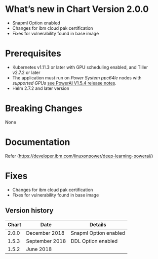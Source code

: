[//]: # (Licensed Materials - Property of IBM)
[//]: # (5737-E67)
[//]: # (\(C\) Copyright IBM Corporation 2018 All Rights Reserved.)
[//]: # (US Government Users Restricted Rights - Use, duplication or)
[//]: # (disclosure restricted by GSA ADP Schedule Contract with IBM Corp.)

# What’s new in Chart Version 2.0.0

- Snapml Option enabled
- Changes for ibm cloud pak certification
- Fixes for vulnerability found in base image

# Prerequisites

- Kubernetes v1.11.3 or later with GPU scheduling enabled, and Tiller v2.7.2 or later
- The application must run on *Power System ppc64le* nodes with *supported GPUs* [see PowerAI V1.5.4 release notes](https://developer.ibm.com/linuxonpower/deep-learning-powerai/releases/).  
- Helm 2.7.2 and later version


# Breaking Changes
  None

# Documentation
Refer (https://developer.ibm.com/linuxonpower/deep-learning-powerai/)


# Fixes
- Changes for ibm cloud pak certification
- Fixes for vulnerability found in base image

## Version history
| Chart | Date | Details |
| ----- | ---- | ------- |
| 2.0.0 | December 2018 | Snapml Option enabled|
| 1.5.3 | September 2018 | DDL Option enabled|
| 1.5.2 | June 2018 | |
